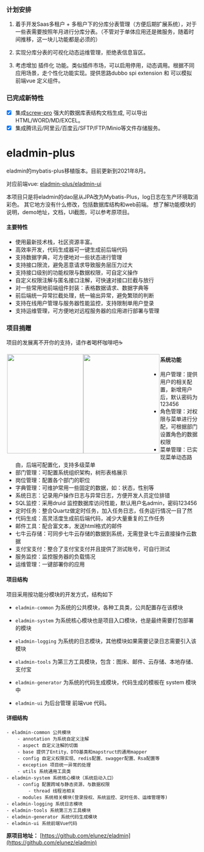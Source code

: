 ### 计划安排

1. 着手开发Saas多租户 + 多租户下的分库分表管理（方便后期扩展系统），对于一些表需要按照年月进行分库分表。（不管对于单体应用还是微服务，随着时间推移，这一块儿功能都是必须的）

2. 实现分库分表的可视化动态运维管理，拒绝表信息盲区。

3. 考虑增加 插件化 功能。类似插件市场，可以启用停用，动态调用。根据不同应用场景，走个性化功能实现。提供思路dubbo spi extension 和 可以模拟 前端vue 定义组件。

### 已完成新特性

- [x] 集成[screw-pro](https://gitee.com/rayson517/screw-pro) 强大的数据库表结构文档生成, 可以导出HTML/WORD/MD/EXCEL。 
- [x] 集成腾讯云/阿里云/百度云/SFTP/FTP/Minio等文件存储服务。

# eladmin-plus
eladmin的mybatis-plus移植版本。目前更新到2021年8月。<br>

对应前端vue: [eladmin-plus/eladmin-ui](https://gitee.com/rayson517/eladmin-plus/tree/master/eladmin-ui)

本项目只是将eladmin的dao层从JPA改为Mybatis-Plus，log日志在生产环境取消彩色。
其它地方没有什么修改，包括数据库结构和web前端。
想了解功能模块的说明，demo地址，文档，UI截图，可以参考原项目。

#### 主要特性
- 使用最新技术栈，社区资源丰富。
- 高效率开发，代码生成器可一键生成前后端代码
- 支持数据字典，可方便地对一些状态进行管理
- 支持接口限流，避免恶意请求导致服务层压力过大
- 支持接口级别的功能权限与数据权限，可自定义操作
- 自定义权限注解与匿名接口注解，可快速对接口拦截与放行
- 对一些常用地前端组件封装：表格数据请求、数据字典等
- 前后端统一异常拦截处理，统一输出异常，避免繁琐的判断
- 支持在线用户管理与服务器性能监控，支持限制单用户登录
- 支持运维管理，可方便地对远程服务器的应用进行部署与管理

### 项目捐赠

项目的发展离不开你的支持，请作者喝杯咖啡吧☕
<div style="float:left;border:solid 1px 000;margin:2px;"><img src="https://images.gitee.com/uploads/images/2021/0730/075815_7679f643_1436870.jpeg"  width="200" height="260" ><img src="https://images.gitee.com/uploads/images/2021/0730/075751_9b32be37_1436870.jpeg" width="200" height="260" ></div>
 

####  系统功能
- 用户管理：提供用户的相关配置，新增用户后，默认密码为123456
- 角色管理：对权限与菜单进行分配，可根据部门设置角色的数据权限
- 菜单管理：已实现菜单动态路由，后端可配置化，支持多级菜单
- 部门管理：可配置系统组织架构，树形表格展示
- 岗位管理：配置各个部门的职位
- 字典管理：可维护常用一些固定的数据，如：状态，性别等
- 系统日志：记录用户操作日志与异常日志，方便开发人员定位排错
- SQL监控：采用druid 监控数据库访问性能，默认用户名admin，密码123456
- 定时任务：整合Quartz做定时任务，加入任务日志，任务运行情况一目了然
- 代码生成：高灵活度生成前后端代码，减少大量重复的工作任务
- 邮件工具：配合富文本，发送html格式的邮件
- 七牛云存储：可同步七牛云存储的数据到系统，无需登录七牛云直接操作云数据
- 支付宝支付：整合了支付宝支付并且提供了测试账号，可自行测试
- 服务监控：监控服务器的负载情况
- 运维管理：一键部署你的应用

#### 项目结构
项目采用按功能分模块的开发方式，结构如下

- `eladmin-common` 为系统的公共模块，各种工具类，公共配置存在该模块

- `eladmin-system` 为系统核心模块也是项目入口模块，也是最终需要打包部署的模块

- `eladmin-logging` 为系统的日志模块，其他模块如果需要记录日志需要引入该模块

- `eladmin-tools` 为第三方工具模块，包含：图床、邮件、云存储、本地存储、支付宝

- `eladmin-generator` 为系统的代码生成模块，代码生成的模板在 system 模块中

- `eladmin-ui` 为后台管理 前端vue 代码。

#### 详细结构

```
- eladmin-common 公共模块
    - annotation 为系统自定义注解
    - aspect 自定义注解的切面
    - base 提供了Entity、DTO基类和mapstruct的通用mapper
    - config 自定义权限实现、redis配置、swagger配置、Rsa配置等
    - exception 项目统一异常的处理
    - utils 系统通用工具类
- eladmin-system 系统核心模块（系统启动入口）
	- config 配置跨域与静态资源，与数据权限
	    - thread 线程池相关
	- modules 系统相关模块(登录授权、系统监控、定时任务、运维管理等)
- eladmin-logging 系统日志模块
- eladmin-tools 系统第三方工具模块
- eladmin-generator 系统代码生成模块
- eladmin-ui 系统前端Vue代码
```


**原项目地址：**  [https://github.com/elunez/eladmin](https://github.com/elunez/eladmin)
